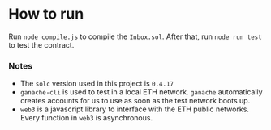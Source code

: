 # How to run
Run `node compile.js` to compile the `Inbox.sol`. After that, run `node run test` to test the contract.

### Notes
- The `solc` version used in this project is `0.4.17`
- `ganache-cli` is used to test in a local ETH network. `ganache` automatically creates accounts for us to use as soon as the test network boots up. 
- `web3` is a javascript library to interface with the ETH public networks. Every function in `web3` is asynchronous.